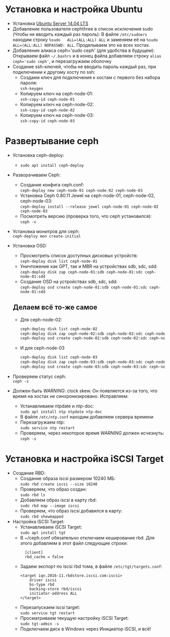 # Установка и настройка Ubuntu
  + Установка [Ubuntu Server 14.04 LTS](http://releases.ubuntu.com/trusty/ubuntu-14.04.5-server-amd64.iso)
  + Добавление пользователя cephthree в список исключения sudo (Чтобы не вводить каждый раз пароль):
    В файле `/etc/sudoers` находим строку `%sudo   ALL=(ALL:ALL) ALL` и заменяем её на `%sudo   ALL=(ALL:ALL) NOPASSWD: ALL`.     Проделываем это на всех хостах.
  + Добавление алиаса ceph='sudo ceph' (для удобства в будущем):
    Открываем файл `~/.bashrs` и в конец файла добавляем строку `alias ceph='sudo ceph'`, и перезагружаем оболочку
  + Создание ssh-ключей, чтобы не вводить пароль каждый раз, при подключении к другому хосту по ssh:
    - Создаем ключ для подключения к хостам с первого без набора пароля:  
      `ssh-keygen`
    - Копируем ключ на ceph-node-01:  
      `ssh-copy-id ceph-node-01`
    - Копируем ключ на ceph-node-02:  
      `ssh-copy-id ceph-node-02`
    - Копируем ключ на ceph-node-03:  
      `ssh-copy-id ceph-node-03`

# Развертывание ceph
  + Установка ceph-deploy:
    - `sudo apt install ceph-deploy`
  + Разворачиваем Ceph:
    - Создание конфига ceph.conf:  
      `ceph-deploy new ceph-node-01 ceph-node-02 ceph-node-03`
    - Установка Ceph 0.80.11 Jewel на ceph-node-01, ceph-node-02, ceph-node-03:  
      `ceph-deploy install --release jewel ceph-node-01 ceph-node-02 ceph-node-03`
    - Посмотреть версию (проверка того, что ceph установился):  
      `ceph -v`
  + Установка монитров для ceph:  
    `ceph-deploy mon create-initial`
  + Установка OSD:
    - Просмотреть список доступных дисковых устройств:  
      `ceph-deploy disk list ceph-node-01`
    - Уничтожение как GPT, так и MBR на устройствах sdb, sdc, sdd:  
      `ceph-deploy disk zap ceph-node-01:sdb ceph-node-01:sdc ceph-node-01:sdd`
    - Создание OSD на устройствах sdb, sdc, sdd:  
      `ceph-deploy osd create ceph-node-01:sdb ceph-node-01:sdc ceph-node-01:sdd`

    Делаем всё то-же самое
    ----------------------------------------------------------------------------------------------------------------------
    - Для ceph-node-02:  
      ```sh
      ceph-deploy disk list ceph-node-02  
      ceph-deploy disk zap ceph-node-02:sdb ceph-node-02:sdc ceph-node-02:sdd  
      ceph-deploy osd create ceph-node-02:sdb ceph-node-02:sdc ceph-node-02:sdd
      ```  

    - И для ceph-node-03  
      ```sh
      ceph-deploy disk list ceph-node-03
      ceph-deploy disk zap ceph-node-03:sdb ceph-node-03:sdc ceph-node-03:sdd
      ceph-deploy osd create ceph-node-03:sdb ceph-node-03:sdc ceph-node-03:sdd
      ```
  + Проверяем статус ceph:  
    `ceph -s`
  + Должен быть *WARNING*: clock skew. Он появляется из-за того, что время на хостах не синхронизировано. Исправляем:  
    - Устанавливаем ntpdate и ntp-doc:  
      `sudo apt install ntp ntpdate ntp-doc`
    - В файле `/etc/ntp.conf` находим добавляем сервера времени
    - Перезагружаем ntp:  
      `sudo service ntp restart`
    - Проверяем, через некоторое время *WARNING* должен исчезнуть:  
      `ceph -s`

# Установка и настройка iSCSI Target
  + Создание RBD:
    - Создание образа iscsi размером 10240 МБ:  
      `sudo rbd create iscsi --size 10240`
    - Проверяем, что образ создан:  
      `sudo rbd ls`
    - Добавляем образ iscsi в карту rbd:  
      `sudo rbd map --image iscsi`
    - Проверяем, что образ iscsi добавился в карту:  
      `sudo rbd showmapped`
  + Настройка iSCSI Target:
    - Устанавливаем iSCSI Target:  
      `sudo apt install tgt`
    - В ~/ceph.conf обязательно отключаем кеширование rbd. Для этого добавляем в этот файл следующие строки:  
      ```
        [client]    
        rbd_cache = false
      ```
    - Задаем экспорт по iscsi rbd тома, в файле `/etc/tgt/targets.conf`:  
        ```
        <target iqn.2016-11.rbdstore.iscsi.com:iscsi>    
            driver iscsi    
            bs-type rbd    
            backing-store rbd/iscsi
            initiator-address ALL    
        </target>
        ```
    - Перезапускаем iscsi target:  
      `sudo service tgt restart`
    - Просматриваем текущую настройку iSCSI Target:  
      `sudo tgt-admin -s`
    - Подключаем диск в Windows через Инициатор iSCSI, и всё!
